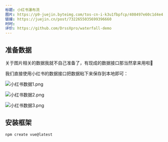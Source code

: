 ```yaml
---
标题: 小红书瀑布流
图片: https://p9-juejin.byteimg.com/tos-cn-i-k3u1fbpfcp/408497e60c1d4e4fa8c39a9b1d1ceed9~tplv-k3u1fbpfcp-jj-mark:3024:0:0:0:q75.awebp#?w=728&h=698&s=21866&e=png&b=fefefe
链接: https://juejin.cn/post/7322655035699396660
时时: 
评价: https://github.com/DrssXpro/waterfall-demo
---
```

## 准备数据

关于图片相关的数据我就不自己准备了，有现成的数据接口那当然拿来用啦🤣

我们直接使用小红书的数据接口把数据粘下来保存到本地即可：

![小红书数据1.png](https://p9-juejin.byteimg.com/tos-cn-i-k3u1fbpfcp/a5239d09304a42e2bfe94e5f8a03edcb~tplv-k3u1fbpfcp-jj-mark:3024:0:0:0:q75.awebp#?w=1906&h=811&s=1066779&e=png&b=faf7f7)

![小红书数据2.png](https://p6-juejin.byteimg.com/tos-cn-i-k3u1fbpfcp/d2be6c6c272b41a8bd37ee25c1d7d848~tplv-k3u1fbpfcp-jj-mark:3024:0:0:0:q75.awebp#?w=819&h=583&s=75159&e=png&b=fdfdfd)

![小红书数据3.png](https://p6-juejin.byteimg.com/tos-cn-i-k3u1fbpfcp/fb6786f4fa63438eaf790b23c4c5dc6b~tplv-k3u1fbpfcp-jj-mark:3024:0:0:0:q75.awebp#?w=1331&h=681&s=131737&e=png&b=272b33)

## 安装框架

`npm create vue@latest`

